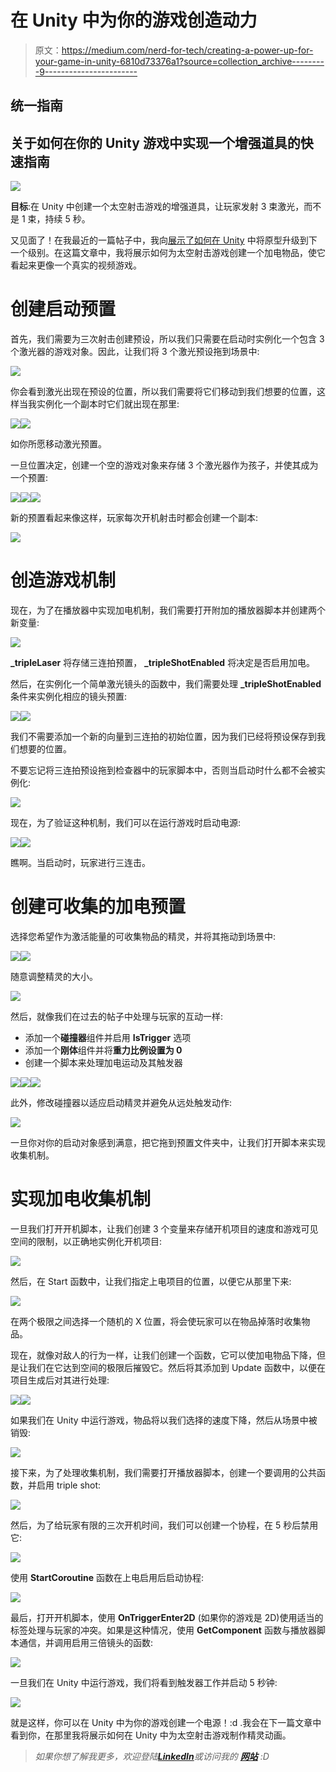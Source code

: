 # 在 Unity 中为你的游戏创造动力

> 原文：<https://medium.com/nerd-for-tech/creating-a-power-up-for-your-game-in-unity-6810d73376a1?source=collection_archive---------9----------------------->

## 统一指南

## 关于如何在你的 Unity 游戏中实现一个增强道具的快速指南

![](img/995727e499a26bf720cedd30d387f360.png)

**目标**:在 Unity 中创建一个太空射击游戏的增强道具，让玩家发射 3 束激光，而不是 1 束，持续 5 秒。

又见面了！在我最近的一篇帖子中，我向[展示了如何在 Unity](https://fas444.medium.com/upgrading-from-a-prototype-to-a-work-of-art-in-unity-4f3c0435501d) 中将原型升级到下一个级别。在这篇文章中，我将展示如何为太空射击游戏创建一个加电物品，使它看起来更像一个真实的视频游戏。

# 创建启动预置

首先，我们需要为三次射击创建预设，所以我们只需要在启动时实例化一个包含 3 个激光器的游戏对象。因此，让我们将 3 个激光预设拖到场景中:

![](img/0cce9b13feb0290c1f9cda01672a7f65.png)

你会看到激光出现在预设的位置，所以我们需要将它们移动到我们想要的位置，这样当我实例化一个副本时它们就出现在那里:

![](img/7ec77e42310c392ef5446711b900faa1.png)![](img/cbcafeb9643742ef406eace60354d423.png)

如你所愿移动激光预置。

一旦位置决定，创建一个空的游戏对象来存储 3 个激光器作为孩子，并使其成为一个预置:

![](img/5efc4f798801d816caeadc3ae77f055e.png)![](img/7d64f511928fb1537083e69e9c616bd3.png)![](img/c388de37729aa15f19432a265913d9ed.png)

新的预置看起来像这样，玩家每次开机射击时都会创建一个副本:

![](img/dd2f35085fb30f853ccc8661c0748aa0.png)

# 创造游戏机制

现在，为了在播放器中实现加电机制，我们需要打开附加的播放器脚本并创建两个新变量:

![](img/b09ee88f591720a1b9e7d53397a07c9b.png)

**_tripleLaser** 将存储三连拍预置， **_tripleShotEnabled** 将决定是否启用加电。

然后，在实例化一个简单激光镜头的函数中，我们需要处理 **_tripleShotEnabled** 条件来实例化相应的镜头预置:

![](img/f178e7ec97954085d7c9f2973c43ebee.png)![](img/ac87af9c0ef6cc16c45bea0cc867784c.png)

我们不需要添加一个新的向量到三连拍的初始位置，因为我们已经将预设保存到我们想要的位置。

不要忘记将三连拍预设拖到检查器中的玩家脚本中，否则当启动时什么都不会被实例化:

![](img/bd66146f9af660b8ac9945995ef9c454.png)

现在，为了验证这种机制，我们可以在运行游戏时启动电源:

![](img/57ee84c266e09aba0284b7c1b24a65d6.png)![](img/f36d1389da36216a5af6fa7a8e0d65cb.png)

瞧啊。当启动时，玩家进行三连击。

# 创建可收集的加电预置

选择您希望作为激活能量的可收集物品的精灵，并将其拖动到场景中:

![](img/79fbf31a21f6bf23d7dcf5fafddf7a13.png)![](img/f1e5eb01d53634d896f943ea9e3cea25.png)

随意调整精灵的大小。

![](img/571287016e7b12e84120ca212a93de9e.png)

然后，就像我们在过去的帖子中处理与玩家的互动一样:

*   添加一个**碰撞器**组件并启用 **IsTrigger** 选项
*   添加一个**刚体**组件并将**重力比例设置为 0**
*   创建一个脚本来处理加电运动及其触发器

![](img/a35ce77818fbd6840bc14484c2e294b5.png)![](img/8c9a1c91dcfc62df39614490a8aa7ec7.png)![](img/e55cc985c602d363cfa0da4793f12790.png)

此外，修改碰撞器以适应启动精灵并避免从远处触发动作:

![](img/fa0b8071cf63ff0100f129f0fe630519.png)

一旦你对你的启动对象感到满意，把它拖到预置文件夹中，让我们打开脚本来实现收集机制。

# 实现加电收集机制

一旦我们打开开机脚本，让我们创建 3 个变量来存储开机项目的速度和游戏可见空间的限制，以正确地实例化开机项目:

![](img/f69cb7fd752dde48b63d671b4a5dd778.png)

然后，在 Start 函数中，让我们指定上电项目的位置，以便它从那里下来:

![](img/25542fdea9fa44337c55106fb402ad08.png)

在两个极限之间选择一个随机的 X 位置，将会使玩家可以在物品掉落时收集物品。

现在，就像对敌人的行为一样，让我们创建一个函数，它可以使加电物品下降，但是让我们在它达到空间的极限后摧毁它。然后将其添加到 Update 函数中，以便在项目生成后对其进行处理:

![](img/9ee76cf7325ce3e0f9f9c5bc116e3be3.png)![](img/e90f545c1d1e728480c706b58eed3cff.png)

如果我们在 Unity 中运行游戏，物品将以我们选择的速度下降，然后从场景中被销毁:

![](img/d3a0c9ef77d18dd20d3fc2ef22135cb1.png)

接下来，为了处理收集机制，我们需要打开播放器脚本，创建一个要调用的公共函数，并启用 triple shot:

![](img/f7bbe95ad6f5156084086305c6818e84.png)

然后，为了给玩家有限的三次开机时间，我们可以创建一个协程，在 5 秒后禁用它:

![](img/3a901cdcf0eb96326b3e7f88db85b11f.png)

使用 **StartCoroutine** 函数在上电启用后启动协程:

![](img/c318c6255d18bd4736f027ed17be38f9.png)

最后，打开开机脚本，使用 **OnTriggerEnter2D** (如果你的游戏是 2D)使用适当的标签处理与玩家的冲突。如果是这种情况，使用 **GetComponent** 函数与播放器脚本通信，并调用启用三倍镜头的函数:

![](img/ab0f9b374a8d164c9b31443b069b5fcc.png)

一旦我们在 Unity 中运行游戏，我们将看到触发器工作并启动 5 秒钟:

![](img/c6dde8d569314b12019d885d974f6187.png)

就是这样，你可以在 Unity 中为你的游戏创建一个电源！:d .我会在下一篇文章中看到你，在那里我将展示如何在 Unity 中为太空射击游戏制作精灵动画。

> *如果你想了解我更多，欢迎登陆*[***LinkedIn***](https://www.linkedin.com/in/fas444/)**或访问我的* [***网站***](http://fernandoalcasan.com/) *:D**